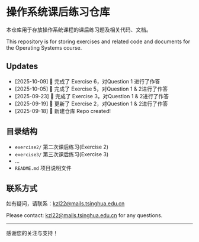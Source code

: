 # 操作系统课后练习仓库
本仓库用于存放操作系统课程的课后练习题及相关代码、文档。

This repository is for storing exercises and related code and documents for the Operating Systems course.

## Updates
- [2025-10-09] 📝 完成了 Exercise 6，对Question 1 进行了作答
- [2025-10-05] 📝 完成了 Exercise 5，对Question 1 & 2进行了作答
- [2025-09-23] 📝 完成了 Exercise 3，对Question 1 & 2进行了作答
- [2025-09-19] 📝 更新了 Exercise 2，对Question 1 & 2进行了作答
- [2025-09-18] 🎉 新建仓库 Repo created!

## 目录结构

- `exercise2/`  第二次课后练习(Exercise 2)
- `exercise3/`  第三次课后练习(Exercise 3)
- ...
- `README.md`  项目说明文件

## 联系方式

如有疑问，请联系：kzl22@mails.tsinghua.edu.cn

Please contact: kzl22@mails.tsinghua.edu.cn for any questions.

---
感谢您的关注与支持！
